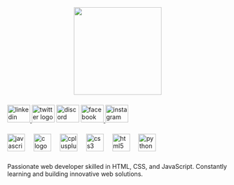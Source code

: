 <div align="center">
  <img height="200" src="https://scontent.fktm8-1.fna.fbcdn.net/v/t39.30808-6/432850236_6809906412449084_2503985728485293632_n.jpg?_nc_cat=109&ccb=1-7&_nc_sid=6ee11a&_nc_ohc=EaK3QT7k7RYQ7kNvgHITrPb&_nc_oc=AdgMRrp_frJFGs7tKNjImt_ryleS-KbfGoopt_MlwYPlMbXOmTbmKSn0jMd7n19AK2HBFXjemYJ_fwKShT8XfNFk&_nc_zt=23&_nc_ht=scontent.fktm8-1.fna&_nc_gid=AZcEnxfvt1M3gJ-SD5ASZ7N&oh=00_AYB6dSfsYtIPIb_zLpSxzQIRroVRMXRyTiknfYvYQ1FC3Q&oe=67958484"  />
</div>

###

<div align="left">
  <a href="https://www.linkedin.com/in/nitul-tako-1baa73280/" target="_blank">
    <img src="https://raw.githubusercontent.com/maurodesouza/profile-readme-generator/master/src/assets/icons/social/linkedin/default.svg" width="52" height="40" alt="linkedin logo"  />
  </a>
  <img src="https://raw.githubusercontent.com/maurodesouza/profile-readme-generator/master/src/assets/icons/social/twitter/default.svg" width="52" height="40" alt="twitter logo"  />
  <img src="https://raw.githubusercontent.com/maurodesouza/profile-readme-generator/master/src/assets/icons/social/discord/default.svg" width="52" height="40" alt="discord logo"  />
  <a href="https://www.facebook.com/Nits.nitul" target="_blank">
    <img src="https://raw.githubusercontent.com/maurodesouza/profile-readme-generator/master/src/assets/icons/social/facebook/default.svg" width="52" height="40" alt="facebook logo"  />
  </a>
  <a href="https://www.instagram.com/nitul_tako7/" target="_blank">
    <img src="https://raw.githubusercontent.com/maurodesouza/profile-readme-generator/master/src/assets/icons/social/instagram/default.svg" width="52" height="40" alt="instagram logo"  />
  </a>
</div>

###

<div align="left">
  <img src="https://cdn.jsdelivr.net/gh/devicons/devicon/icons/javascript/javascript-original.svg" height="40" alt="javascript logo"  />
  <img width="12" />
  <img src="https://cdn.jsdelivr.net/gh/devicons/devicon/icons/c/c-original.svg" height="40" alt="c logo"  />
  <img width="12" />
  <img src="https://cdn.jsdelivr.net/gh/devicons/devicon/icons/cplusplus/cplusplus-original.svg" height="40" alt="cplusplus logo"  />
  <img width="12" />
  <img src="https://cdn.jsdelivr.net/gh/devicons/devicon/icons/css3/css3-original.svg" height="40" alt="css3 logo"  />
  <img width="12" />
  <img src="https://cdn.jsdelivr.net/gh/devicons/devicon/icons/html5/html5-original.svg" height="40" alt="html5 logo"  />
  <img width="12" />
  <img src="https://cdn.jsdelivr.net/gh/devicons/devicon/icons/python/python-original.svg" height="40" alt="python logo"  />
</div>

###

<p align="left">Passionate web developer skilled in HTML, CSS, and JavaScript. Constantly learning and building innovative web solutions.</p>

###



###
